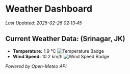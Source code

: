 
# Weather Dashboard

_Last Updated: 2025-02-26 02:13:45_

## Current Weather Data: (Srinagar, JK)
- **Temperature:** 1.9 °C ![Temperature Badge](https://img.shields.io/badge/Temperature-Low%20Temp-blue)
- **Wind Speed:** 10.2 km/h ![Wind Speed Badge](https://img.shields.io/badge/Wind%20Speed-Light%20Wind-blue)

*Powered by Open-Meteo API*
